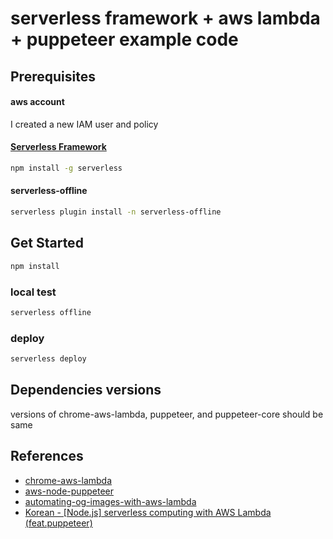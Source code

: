 # serverless framework + aws lambda + puppeteer example code

## Prerequisites

#### aws account

I created a new IAM user and policy

#### [Serverless Framework](www.serverless.com/framework/docs/)

```sh
npm install -g serverless
```

#### serverless-offline

```sh
serverless plugin install -n serverless-offline
```

## Get Started

```sh
npm install
```

### local test

```sh
serverless offline
```

### deploy

```sh
serverless deploy
```

## Dependencies versions

versions of chrome-aws-lambda, puppeteer, and puppeteer-core should be same

## References

-  [chrome-aws-lambda](https://github.com/alixaxel/chrome-aws-lambda)
-  [aws-node-puppeteer](https://github.com/serverless/examples/tree/v3/aws-node-puppeteer)
-  [automating-og-images-with-aws-lambda](https://scottbartell.com/2019/03/25/automating-og-images-with-aws-lambda/)
-  [Korean - [Node.js] serverless computing with AWS Lambda (feat.puppeteer)](https://sohyun-lee.tistory.com/14)
